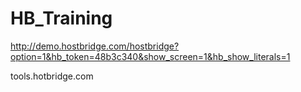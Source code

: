 # HB_Training

http://demo.hostbridge.com/hostbridge?option=1&hb_token=48b3c340&show_screen=1&hb_show_literals=1

tools.hotbridge.com
